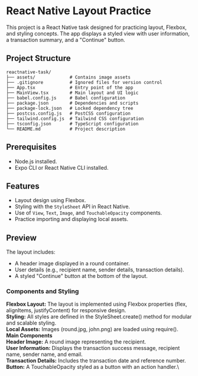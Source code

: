 # React Native Layout Practice

This project is a React Native task designed for practicing layout, Flexbox, and styling concepts. The app displays a styled view with user information, a transaction summary, and a "Continue" button.

## Project Structure
```
reactnative-task/ 
├── assets/             # Contains image assets 
├── .gitignore          # Ignored files for version control 
├── App.tsx             # Entry point of the app 
├── MainView.tsx        # Main layout and UI logic 
├── babel.config.js     # Babel configuration 
├── package.json        # Dependencies and scripts 
├── package-lock.json   # Locked dependency tree 
├── postcss.config.js   # PostCSS configuration 
├── tailwind.config.js  # Tailwind CSS configuration 
├── tsconfig.json       # TypeScript configuration 
└── README.md           # Project description
```

## Prerequisites

- Node.js installed.
- Expo CLI or React Native CLI installed.

## Features

- Layout design using Flexbox.
- Styling with the `StyleSheet` API in React Native.
- Use of `View`, `Text`, `Image`, and `TouchableOpacity` components.
- Practice importing and displaying local assets.

## Preview

The layout includes:
- A header image displayed in a round container.
- User details (e.g., recipient name, sender details, transaction details).
- A styled "Continue" button at the bottom of the layout.

### Components and Styling

**Flexbox Layout:** The layout is implemented using Flexbox properties (flex, alignItems, justifyContent) for responsive design.\
**Styling:** All styles are defined in the StyleSheet.create() method for modular and scalable styling.\
**Local Assets:** Images (round.jpg, john.png) are loaded using require().\
**Main Components**\
**Header Image:** A round image representing the recipient.\
**User Information:** Displays the transaction success message, recipient name, sender name, and email.\
**Transaction Details:** Includes the transaction date and reference number.\
**Button:** A TouchableOpacity styled as a button with an action handler.\